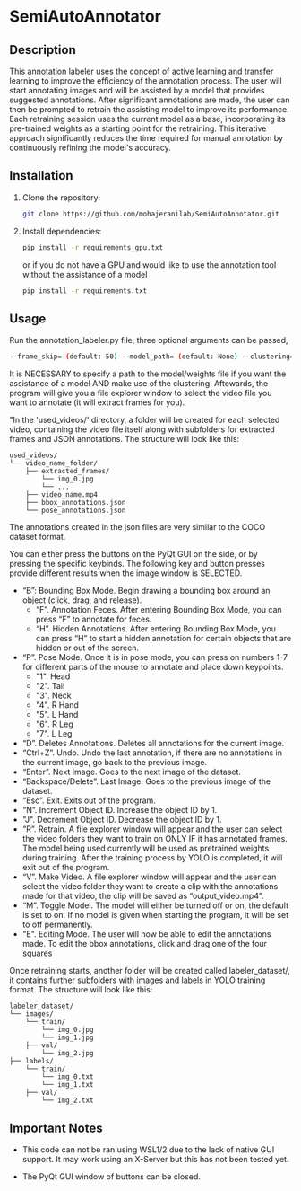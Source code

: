 # SemiAutoAnnotator
## Description

This annotation labeler uses the concept of active learning and transfer learning to improve the efficiency of the annotation process.
The user will start annotating images and will be assisted by a model that provides suggested annotations. After significant annotations are made, the user can then be prompted to retrain the assisting model to improve its performance. Each retraining session uses the current model as a base, incorporating its pre-trained weights as a starting point for the retraining. This iterative approach significantly reduces the time required for manual annotation by continuously refining the model's accuracy.


## Installation
1. Clone the repository:
    ```bash
    git clone https://github.com/mohajeranilab/SemiAutoAnnotator.git
    
2. Install dependencies:
    ```bash
    pip install -r requirements_gpu.txt
    ```
    or if you do not have a GPU and would like to use the annotation tool without the assistance of a model
    ```bash
    pip install -r requirements.txt

## Usage
Run the annotation_labeler.py file, three optional arguments can be passed,
```bash
--frame_skip= (default: 50) --model_path= (default: None) --clustering=(default: False)
``` 
It is NECESSARY to specify a path to the model/weights file if you want the assistance of a model AND make use of the clustering. Aftewards, the program will give you a file explorer window to select the video file you want to annotate (it will extract frames for you).


"In the 'used_videos/' directory, a folder will be created for each selected video, containing the video file itself along with subfolders for extracted frames and JSON annotations. The structure will look like this:
```plaintext
used_videos/
└── video_name_folder/
    ├── extracted_frames/
        └── img_0.jpg
        └── ...
    ├── video_name.mp4
    ├── bbox_annotations.json
    └── pose_annotations.json
```
The annotations created in the json files are very similar to the COCO dataset format. 

<!-- When the program runs and an image is open, if the model is able to detect bounding boxes, you will have to assign the ID to the box. Simply click in the middle of the box to select the ID, pressing "N" to increase the ID if needed. -->
You can either press the buttons on the PyQt GUI on the side, or by pressing the specific keybinds. The following key and button presses provide different results when the image window is SELECTED.

- “B”: Bounding Box Mode. Begin drawing a bounding box around an object (click, drag, and release).
  - “F”. Annotation Feces. After entering Bounding Box Mode, you can press “F” to annotate for feces.
  - “H”. Hidden Annotations. After entering Bounding Box Mode, you can press “H” to start a hidden annotation for certain objects that are hidden or out of the screen. 
- “P”. Pose Mode. Once it is in pose mode, you can press on numbers 1-7 for different parts of the mouse to annotate and place down keypoints.  
  - "1". Head 
  - "2". Tail
  - "3". Neck
  - "4". R Hand
  - "5". L Hand
  - "6". R Leg
  - "7". L Leg
- “D”. Deletes Annotations. Deletes all annotations for the current image.
- “Ctrl+Z”. Undo. Undo the last annotation, if there are no annotations in the current image, go back to the previous image.
- “Enter”. Next Image. Goes to the next image of the dataset.
- “Backspace/Delete”. Last Image. Goes to the previous image of the dataset.
- “Esc”. Exit. Exits out of the program. 
- “N”. Increment Object ID. Increase the object ID by 1.
- "J". Decrement Object ID. Decrease the object ID by 1. 
- “R”. Retrain. A file explorer window will appear and the user can select the video folders they want to train on ONLY IF it has annotated frames. The model being used currently will be used as pretrained weights during training. After the training process by YOLO is completed, it will exit out of the program.
- “V”. Make Video. A file explorer window will appear and the user can select the video folder they want to create a clip with the annotations made for that video, the clip will be saved as “output_video.mp4”.
- “M”. Toggle Model. The model will either be turned off or on, the default is set to on. If no model is given when starting the program, it will be set to off permanently.
- "E". Editing Mode. The user will now be able to edit the annotations made. To edit the bbox annotations, click and drag one of the four squares



Once retraining starts, another folder will be created called labeler_dataset/, it contains further subfolders with images and labels in YOLO training format. The structure will look like this:
```plaintext
labeler_dataset/
└── images/
    └── train/
        └── img_0.jpg
        └── img_1.jpg
    ├── val/
        └── img_2.jpg
├── labels/
    └── train/
        └── img_0.txt
        └── img_1.txt
    ├── val/
        └── img_2.txt
```

## Important Notes
- This code can not be ran using WSL1/2 due to the lack of native GUI support. It may work using an X-Server but this has not been tested yet.
<!-- - Python3.9 or above is needed to run this program (to utilize PyQt). -->
- The PyQt GUI window of buttons can be closed.